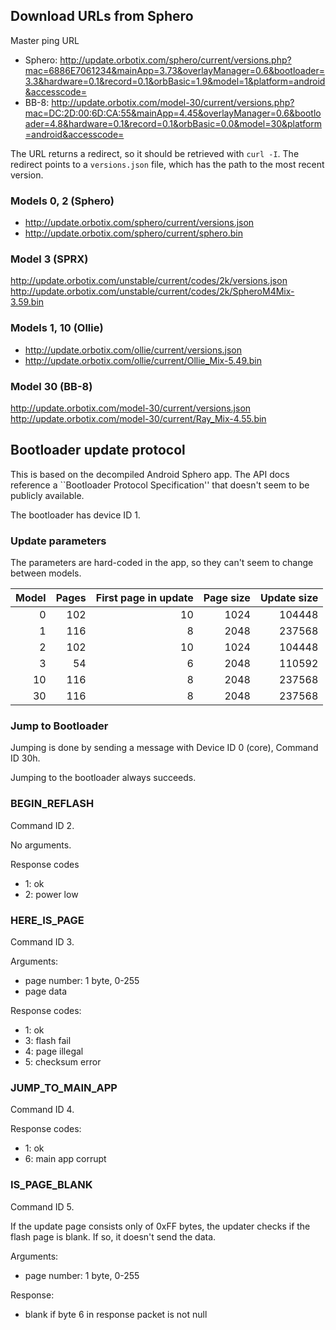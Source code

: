 ## Download URLs from Sphero

Master ping URL
* Sphero: http://update.orbotix.com/sphero/current/versions.php?mac=6886E7061234&mainApp=3.73&overlayManager=0.6&bootloader=3.3&hardware=0.1&record=0.1&orbBasic=1.9&model=1&platform=android&accesscode=
* BB-8: http://update.orbotix.com/model-30/current/versions.php?mac=DC:2D:00:6D:CA:55&mainApp=4.45&overlayManager=0.6&bootloader=4.8&hardware=0.1&record=0.1&orbBasic=0.0&model=30&platform=android&accesscode=

The URL returns a redirect, so it should be retrieved with `curl -I`. The redirect points to a `versions.json` file, which has the path to the most recent version.

### Models 0, 2 (Sphero)

* http://update.orbotix.com/sphero/current/versions.json
* http://update.orbotix.com/sphero/current/sphero.bin

### Model 3 (SPRX)

http://update.orbotix.com/unstable/current/codes/2k/versions.json
http://update.orbotix.com/unstable/current/codes/2k/SpheroM4Mix-3.59.bin

### Models 1, 10 (Ollie)

* http://update.orbotix.com/ollie/current/versions.json
* http://update.orbotix.com/ollie/current/Ollie_Mix-5.49.bin

### Model 30 (BB-8)

http://update.orbotix.com/model-30/current/versions.json
http://update.orbotix.com/model-30/current/Ray_Mix-4.55.bin

## Bootloader update protocol

This is based on the decompiled Android Sphero app. The API docs reference a ``Bootloader Protocol Specification'' that doesn't seem to be publicly available.

The bootloader has device ID 1.

### Update parameters

The parameters are hard-coded in the app, so they can't seem to change between models.

| Model | Pages | First page in update |  Page size | Update size  |
|---:|----:|---:|-----:|-------:|
|  0 | 102 | 10 | 1024 | 104448 |
|  1 | 116 |  8 | 2048 | 237568 |
|  2 | 102 | 10 | 1024 | 104448 |
|  3 |  54 |  6 | 2048 | 110592 |
| 10 | 116 |  8 | 2048 | 237568 |
| 30 | 116 |  8 | 2048 | 237568 |

### Jump to Bootloader

Jumping is done by sending a message with Device ID 0 (core), Command ID 30h.

Jumping to the bootloader always succeeds.

### BEGIN_REFLASH

Command ID 2.

No arguments.

Response codes
* 1: ok
* 2: power low

### HERE_IS_PAGE

Command ID 3.

Arguments:
* page number: 1 byte, 0-255
* page data

Response codes:
* 1: ok
* 3: flash fail
* 4: page illegal
* 5: checksum error

### JUMP_TO_MAIN_APP

Command ID 4.

Response codes:
* 1: ok
* 6: main app corrupt

### IS_PAGE_BLANK

Command ID 5.

If the update page consists only of 0xFF bytes, the updater checks if the flash page is blank. If so, it doesn't send the data.

Arguments:
* page number: 1 byte, 0-255

Response:
- blank if byte 6 in response packet is not null
